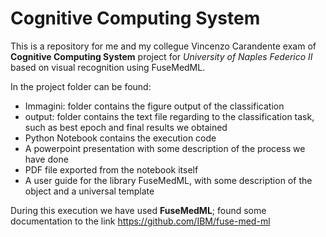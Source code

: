 # Cognitive Computing System

This is a repository for me and my collegue Vincenzo Carandente exam of **Cognitive Computing System** project for *University of Naples Federico II* based on visual recognition using FuseMedML.

In the project folder can be found:
- Immagini: folder contains the figure output of the classification
- output: folder contains the text file regarding to the classification task, such as best epoch and final results we obtained
- Python Notebook contains the execution code
- A powerpoint presentation with some description of the process we have done
- PDF file exported from the notebook itself
- A user guide for the library FuseMedML, with some description of the object and a universal template

During this execution we have used **FuseMedML**; found some documentation to the link https://github.com/IBM/fuse-med-ml
